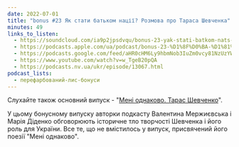 ```yaml
---
date: 2022-07-01
title: "bonus #23 Як стати батьком нації? Розмова про Тараса Шевченка"
minutes: 49
links_to_listen:
  - https://soundcloud.com/ia9p2jpsdvqu/bonus-23-yak-stati-batkom-nats-rozmova-pro-tarasa-shevchenka
  - https://podcasts.apple.com/ua/podcast/bonus-23-%D1%8F%D0%BA-%D1%81%D1%82%D0%B0%D1%82%D0%B8-%D0%B1%D0%B0%D1%82%D1%8C%D0%BA%D0%BE%D0%BC-%D0%BD%D0%B0%D1%86%D1%96%D1%97-%D1%80%D0%BE%D0%B7%D0%BC%D0%BE%D0%B2%D0%B0-%D0%BF%D1%80%D0%BE-%D1%82%D0%B0%D1%80%D0%B0%D1%81%D0%B0-%D1%88%D0%B5%D0%B2%D1%87%D0%B5%D0%BD%D0%BA%D0%B0/id1563575488?i=1000568406263
  - https://podcasts.google.com/feed/aHR0cHM6Ly9hbmNob3IuZm0vcy81NzUzYWEwMC9wb2RjYXN0L3Jzcw/episode/NTYzZWViYzAtMzdkNC00MzExLWJmYmMtZTE0NDJlYjRkYjcy?sa=X&ved=0CAUQkfYCahcKEwjwnJ_C6dL6AhUAAAAAHQAAAAAQFA
  - https://www.youtube.com/watch?v=w_TgeB20pQA
  - https://podcasts.nv.ua/ukr/episode/13067.html
podcast_lists:
  - перефарбований-лис-бонуси
---
```


Слухайте також основний випуск - "[Мені однаково. Тарас Шевченко][1]".

У цьому бонусному випуску авторки подкасту Валентина Мержиєвська і Марія
Діденко обговорюють історичне тло творчості Шевченка і його роль для України.
Все те, що не вмістилось у випуск, присвячений його поезії "Мені однаково".

[1]: /перефарбований-лис/58/
